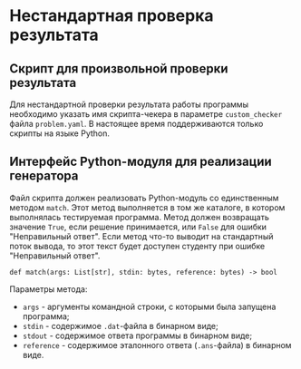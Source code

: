 # Нестандартная проверка результата

## Скрипт для произвольной проверки результата

Для нестандартной проверки результата работы программы необходимо указать имя скрипта-чекера в параметре 
`custom_checker` файла `problem.yaml`. В настоящее время поддерживаются только скрипты на языке Python. 


## Интерфейс Python-модуля для реализации генератора

Файл скрипта должен реализовать Python-модуль со единственным методом `match`. Этот метод выполняется в 
том же каталоге, в котором выполнялась тестируемая программа. Метод должен возвращать значение `True`,
если решение принимается, или `False` для ошибки "Неправильный ответ". Если метод что-то выводит на стандартный
поток вывода, то этот текст будет доступен студенту при ошибке "Неправильный ответ".

```
def match(args: List[str], stdin: bytes, reference: bytes) -> bool
```

Параметры метода:
 * `args` - аргументы командной строки, с которыми была запущена программа;
 * `stdin` - содержимое `.dat`-файла в бинарном виде;
 * `stdout` - содержимое ответа программы в бинарном виде;
 * `reference` - содержимое эталонного ответа (`.ans`-файла) в бинарном виде.
